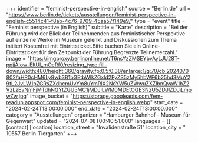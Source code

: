 +++
identifier = "feminist-perspective-in-english"
source = "Berlin.de"
url = "https://www.berlin.de/tickets/ausstellungen/feminist-perspective-in-english-c5514c41-f8ab-4c76-9709-45aa57f149e9/"
type = "event"
title = "Feminist perspective (in English)"
subtitle = "Karte"
description = "Bei der Führung wird der Blick der Teilnehmenden aus feministischer Perspektive auf einzelne Werke im Museum gelenkt und Diskussionen zum Thema initiiert Kostenfrei mit Eintrittsticket.Bitte buchen Sie ein Online-Eintrittsticket für den Zeitpunkt der Führung.Begrenzte Teilnemerzahl."
image = "https://imgproxy.berlinonline.net/T6nsYzZMSEYbvAyLJU28T-ppjjAIow-EltUl_mOeRf0/resizing_type:fill-down/width:480/height:360/gravity:fp:0.5:0.38/enlarge:1/q:70/cb:2024070802/aHR0cHM6Ly9wb3B1bGEtbWlkZGxld2FyZS5zMy5hbWF6b25hd3MuY29tL2JvLW1pZGRsZXdhcmUvYm8uYmRlX2NoYW5uZWwuZXZlbnQvaW1hZ2VzLzEvNmFjMTdhNGYtZGU5MC1jMDJlLWM0MDEtOGE3NzU5ZDJlZDJjLmpwZw.jpg"
image_bucket = "https://storage.googleapis.com/fem-readup.appspot.com/feminist-perspective-in-english.webp"
start_date = "2024-02-24T13:00:00.000"
end_date = "2024-02-24T13:00:00.000"
category = "Ausstellungen"
organizer = "Hamburger Bahnhof - Museum für Gegenwart"
updated = "2024-07-08T00:40:51.000"
languages = []
[contact]
[location]
location_street = "Invalidenstraße 51"
location_city = " 10557 Berlin-Tiergarten"
+++